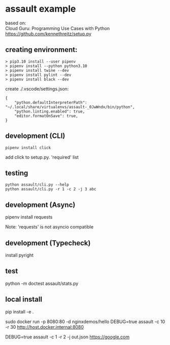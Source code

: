 assault example
===============

based on:    
Cloud Guru: Programming Use Cases with Python   
https://github.com/kennethreitz/setup.py   


creating environment:
---------------------
```
> pip3.10 install --user pipenv
> pipenv install --python python3.10
> pipenv install twine --dev
> pipenv install pylint --dev
> pipenv install black --dev
```

create ./.vscode/settings.json:
```
{
    "python.defaultInterpreterPath": "~/.local/share/virtualenvs/assault-_0JwWndx/bin/python",
    "python.linting.enabled": true,
    "editor.formatOnSave": true,
}
```


development (CLI)
-----------

```
pipenv install click
```

add click to setup.py. 'required' list


testing
-------
```
python assault/cli.py --help
python assault/cli.py -r 1 -c 2 -j 3 abc
```


development (Async)
-----------
 pipenv install requests  

 Note: 'requests' is not asyncio compatible


 development (Typecheck)
 ---
 install pyright

test
---
 python -m doctest assault/stats.py 


 local install
 ---
 pip install -e .  


sudo docker run -p 8080:80 -d nginxdemos/hello
DEBUG=true assault -c 10 -r 30 http://host.docker.internal:8080

DEBUG=true assault -c 1 -r 2 -j out.json https://google.com